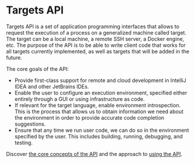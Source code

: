 # Targets API

Targets API is a set of application programming interfaces that allows to request the execution of a process on a generalized machine called
target. The target can be a local machine, a remote SSH server, a Docker engine, etc. The purpose of the API is to be able to write client
code that works for all targets currently implemented, as well as targets that will be added in the future.

The core goals of the API:

- Provide first-class support for remote and cloud development in IntelliJ IDEA and other JetBrains IDEs.
- Enable the user to configure an execution environment, specified either entirely through a GUI or using infrastructure as code.
- If relevant for the target language, enable environment introspection. This is the process that allows us to obtain information we need
  about the environment in order to provide accurate code completion suggestions.
- Ensure that any time we run user code, we can do so in the environment specified by the user. This includes building, running, debugging,
  and testing.

Discover [the core concepts of the API](targets-api-concepts.md) and the approach to [using the API](using-targets-api.md).